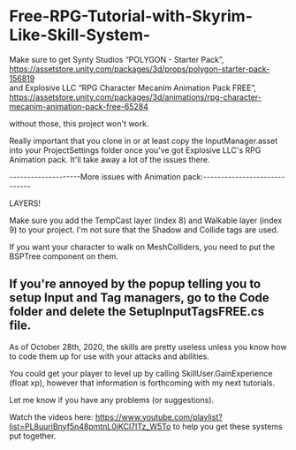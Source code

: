 # Free-RPG-Tutorial-with-Skyrim-Like-Skill-System-

Make sure to get Synty Studios “POLYGON - Starter Pack”, https://assetstore.unity.com/packages/3d/props/polygon-starter-pack-156819  
and
Explosive LLC “RPG Character Mecanim Animation Pack FREE”, https://assetstore.unity.com/packages/3d/animations/rpg-character-mecanim-animation-pack-free-65284 

without those, this project won't work. 

Really important that you clone in or at least copy the InputManager.asset into your ProjectSettings folder once you've got Explosive LLC's RPG Animation pack. It'll take away a lot of the issues there.

--------------------More issues with Animation pack:-----------------------------

LAYERS!

Make sure you add the TempCast layer (index 8) and Walkable layer (index 9) to your project.
I'm not sure that the Shadow and Collide tags are used.

If you want your character to walk on MeshColliders, you need to put the BSPTree component on them.

If you're annoyed by the popup telling you to setup Input and Tag managers, go to the Code folder and delete the SetupInputTagsFREE.cs file.
----------------------------------------------------------------------------------

As of October 28th, 2020, the skills are pretty useless unless you know how to code them up for use with your attacks and abilities.

You could get your player to level up by calling SkillUser.GainExperience (float xp),
however that information is forthcoming with my next tutorials.

Let me know if you have any problems (or suggestions).

Watch the videos here: https://www.youtube.com/playlist?list=PL8uuriBnyf5n48pmtnL0jKCl7ITz_W5To to help you get these systems put together.
